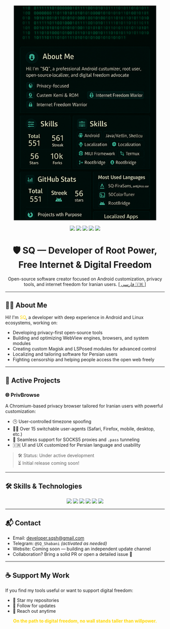 <p align="center">
  <img src="images/banner.png" alt="SQ Banner" width="450"/>
</p>

<p align="center">
  <img src="https://img.shields.io/badge/Shell%2FBash-40%25-brightgreen?style=flat-square"/>
  <img src="https://img.shields.io/badge/Kotlin%2FJava-25%25-blue?style=flat-square"/>
  <img src="https://img.shields.io/badge/C%2FC%2B%2B%20(Kernel)-15%25-red?style=flat-square"/>
  <img src="https://img.shields.io/badge/HTML%2FCSS%2FJS-10%25-yellow?style=flat-square"/>
  <img src="https://img.shields.io/badge/Other-5%25-gray?style=flat-square"/>
</p>

<h1 align="center">🛡️ SQ — Developer of Root Power, Free Internet & Digital Freedom</h1>
<p align="center">
Open-source software creator focused on Android customization, privacy tools, and internet freedom for Iranian users.  
<a href="https://github.com/SQSh1/SQSh1/blob/main/README-fa.md">[ فارسی 🇮🇷 ]</a>
</p>

---

## 🧑‍💻 About Me

Hi! I'm <span style="color: #FFD700">SQ</span>, a developer with deep experience in Android and Linux ecosystems, working on:

- Developing privacy-first open-source tools
- Building and optimizing WebView engines, browsers, and system modules
- Creating custom Magisk and LSPosed modules for advanced control
- Localizing and tailoring software for Persian users
- Fighting censorship and helping people access the open web freely

---

## 🚀 Active Projects

### 🌐 PrivBrowse

A Chromium-based privacy browser tailored for Iranian users with powerful customization:

- 🕒 User-controlled timezone spoofing
- 🕵️‍♂️ Over 15 switchable user-agents (Safari, Firefox, mobile, desktop, etc.)
- 🔐 Seamless support for SOCKS5 proxies and `.pass` tunneling
- 🇮🇷 UI and UX customized for Persian language and usability
> 🛠 Status: Under active development  
> ⏳ Initial release coming soon!

---

## 🛠 Skills & Technologies

<p align="center">
  <img src="https://img.shields.io/badge/Android-3DDC84?style=for-the-badge&logo=android&logoColor=white"/>
  <img src="https://img.shields.io/badge/Magisk-00AF9C?style=for-the-badge&logo=android&logoColor=white"/>
  <img src="https://img.shields.io/badge/LSPosed-1E90FF?style=for-the-badge"/>
  <img src="https://img.shields.io/badge/Chromium-4285F4?style=for-the-badge&logo=Google-Chrome&logoColor=white"/>
  <img src="https://img.shields.io/badge/Linux-FCC624?style=for-the-badge&logo=linux&logoColor=black"/>
  <img src="https://img.shields.io/badge/GitHub-181717?style=for-the-badge&logo=github&logoColor=white"/>
</p>

---

## 📬 Contact

- Email: [developer.sqsh@gmail.com](mailto:developer.sqsh@gmail.com)
- Telegram: `@SQ_Shabani` *(activated as needed)*
- Website: Coming soon — building an independent update channel
- Collaboration? Bring a solid PR or open a detailed issue 💪

---

## ☕ Support My Work

If you find my tools useful or want to support digital freedom:

- 🌟 Star my repositories
- 👥 Follow for updates
- 💬 Reach out anytime

<p align="center"><b><span style="color: #FFD700">On the path to digital freedom, no wall stands taller than willpower.</span></b></p>
